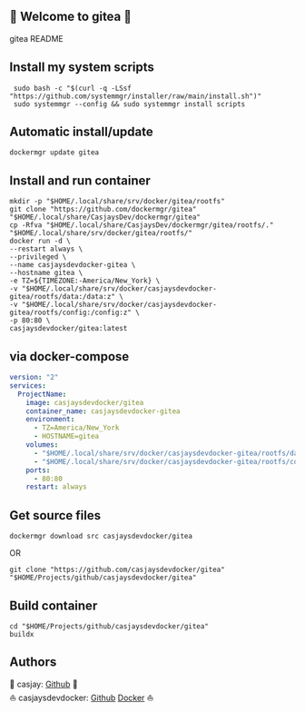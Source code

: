 ## 👋 Welcome to gitea 🚀  

gitea README  
  
  
## Install my system scripts  

```shell
 sudo bash -c "$(curl -q -LSsf "https://github.com/systemmgr/installer/raw/main/install.sh")"
 sudo systemmgr --config && sudo systemmgr install scripts  
```
  
## Automatic install/update  
  
```shell
dockermgr update gitea
```
  
## Install and run container
  
```shell
mkdir -p "$HOME/.local/share/srv/docker/gitea/rootfs"
git clone "https://github.com/dockermgr/gitea" "$HOME/.local/share/CasjaysDev/dockermgr/gitea"
cp -Rfva "$HOME/.local/share/CasjaysDev/dockermgr/gitea/rootfs/." "$HOME/.local/share/srv/docker/gitea/rootfs/"
docker run -d \
--restart always \
--privileged \
--name casjaysdevdocker-gitea \
--hostname gitea \
-e TZ=${TIMEZONE:-America/New_York} \
-v "$HOME/.local/share/srv/docker/casjaysdevdocker-gitea/rootfs/data:/data:z" \
-v "$HOME/.local/share/srv/docker/casjaysdevdocker-gitea/rootfs/config:/config:z" \
-p 80:80 \
casjaysdevdocker/gitea:latest
```
  
## via docker-compose  
  
```yaml
version: "2"
services:
  ProjectName:
    image: casjaysdevdocker/gitea
    container_name: casjaysdevdocker-gitea
    environment:
      - TZ=America/New_York
      - HOSTNAME=gitea
    volumes:
      - "$HOME/.local/share/srv/docker/casjaysdevdocker-gitea/rootfs/data:/data:z"
      - "$HOME/.local/share/srv/docker/casjaysdevdocker-gitea/rootfs/config:/config:z"
    ports:
      - 80:80
    restart: always
```
  
## Get source files  
  
```shell
dockermgr download src casjaysdevdocker/gitea
```
  
OR
  
```shell
git clone "https://github.com/casjaysdevdocker/gitea" "$HOME/Projects/github/casjaysdevdocker/gitea"
```
  
## Build container  
  
```shell
cd "$HOME/Projects/github/casjaysdevdocker/gitea"
buildx 
```
  
## Authors  
  
🤖 casjay: [Github](https://github.com/casjay) 🤖  
⛵ casjaysdevdocker: [Github](https://github.com/casjaysdevdocker) [Docker](https://hub.docker.com/u/casjaysdevdocker) ⛵  
